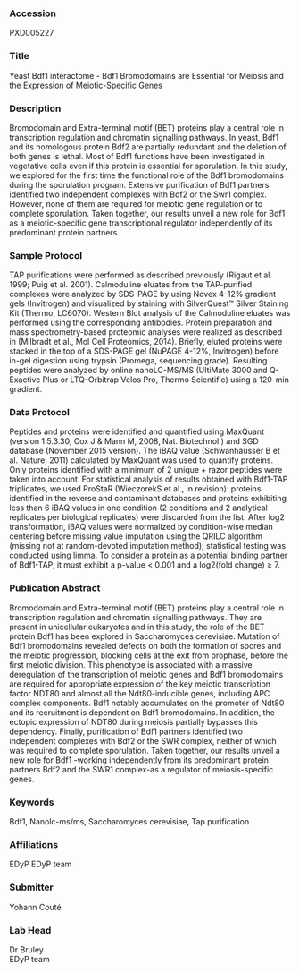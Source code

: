 ### Accession
PXD005227

### Title
Yeast Bdf1 interactome -  Bdf1 Bromodomains are Essential for Meiosis and the Expression of Meiotic-Specific Genes

### Description
Bromodomain and Extra-terminal motif (BET) proteins play a central role in transcription regulation and chromatin signalling pathways. In yeast, Bdf1 and its homologous protein Bdf2 are partially redundant and the deletion of both genes is lethal. Most of Bdf1 functions have been investigated in vegetative cells even if this protein is essential for sporulation. In this study, we explored for the first time the functional role of the Bdf1 bromodomains during the sporulation program. Extensive purification of Bdf1 partners identified two independent complexes with Bdf2 or the Swr1 complex. However, none of them are required for meiotic gene regulation or to complete sporulation. Taken together, our results unveil a new role for Bdf1 as a meiotic-specific gene transcriptional regulator independently of its predominant protein partners.

### Sample Protocol
TAP purifications were performed as described previously (Rigaut et al. 1999; Puig et al. 2001). Calmoduline eluates from the TAP-purified complexes were analyzed by SDS-PAGE by using Novex 4-12% gradient gels (Invitrogen) and visualized by staining with SilverQuest™ Silver Staining Kit (Thermo, LC6070). Western Blot analysis of the Calmoduline eluates was performed using the corresponding antibodies. Protein preparation and mass spectrometry-based proteomic analyses were realized as described in (Milbradt et al., Mol Cell Proteomics, 2014). Briefly, eluted proteins were stacked in the top of a SDS-PAGE gel (NuPAGE 4-12%, Invitrogen) before in-gel digestion using trypsin (Promega, sequencing grade). Resulting peptides were analyzed by online nanoLC-MS/MS (UltiMate 3000 and Q-Exactive Plus or LTQ-Orbitrap Velos Pro, Thermo Scientific) using a 120-min gradient.

### Data Protocol
Peptides and proteins were identified and quantified using MaxQuant (version 1.5.3.30, Cox J & Mann M, 2008, Nat. Biotechnol.) and SGD database (November 2015 version). The iBAQ value (Schwanhäusser B et al. Nature, 2011) calculated by MaxQuant was used to quantify proteins. Only proteins identified with a minimum of 2 unique + razor peptides were taken into account. For statistical analysis of results obtained with Bdf1-TAP triplicates, we used ProStaR (WieczorekS et al., in revision): proteins identified in the reverse and contaminant databases and proteins exhibiting less than 6 iBAQ values in one condition (2 conditions and 2 analytical replicates per biological replicates) were discarded from the list. After log2 transformation, iBAQ values were normalized by condition-wise median centering before missing value imputation using the QRILC algorithm (missing not at random-devoted imputation method); statistical testing was conducted using limma. To consider a protein as a potential binding partner of Bdf1-TAP, it must exhibit a p-value < 0.001 and a log2(fold change) ≥ 7.

### Publication Abstract
Bromodomain and Extra-terminal motif (BET) proteins play a central role in transcription regulation and chromatin signalling pathways. They are present in unicellular eukaryotes and in this study, the role of the BET protein Bdf1 has been explored in Saccharomyces cerevisiae. Mutation of Bdf1 bromodomains revealed defects on both the formation of spores and the meiotic progression, blocking cells at the exit from prophase, before the first meiotic division. This phenotype is associated with a massive deregulation of the transcription of meiotic genes and Bdf1 bromodomains are required for appropriate expression of the key meiotic transcription factor NDT80 and almost all the Ndt80-inducible genes, including APC complex components. Bdf1 notably accumulates on the promoter of Ndt80 and its recruitment is dependent on Bdf1 bromodomains. In addition, the ectopic expression of NDT80 during meiosis partially bypasses this dependency. Finally, purification of Bdf1 partners identified two independent complexes with Bdf2 or the SWR complex, neither of which was required to complete sporulation. Taken together, our results unveil a new role for Bdf1 -working independently from its predominant protein partners Bdf2 and the SWR1 complex-as a regulator of meiosis-specific genes.

### Keywords
Bdf1, Nanolc-ms/ms, Saccharomyces cerevisiae, Tap purification

### Affiliations
EDyP
EDyP team

### Submitter
Yohann Couté

### Lab Head
Dr Bruley  
EDyP team


